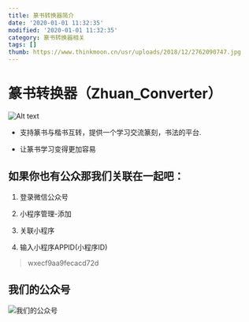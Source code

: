 ```yaml
---
title: 篆书转换器简介
date: '2020-01-01 11:32:35'
modified: '2020-01-01 11:32:35'
category: 篆书转换器相关
tags: []
thumb: https://www.thinkmoon.cn/usr/uploads/2018/12/2762090747.jpg
---
```


# 篆书转换器（Zhuan_Converter）

![Alt text](https://coding.net/u/thinkmon/p/article/git/raw/master/img/gh_4451b160ec5c_344.jpg)

- 支持篆书与楷书互转，提供一个学习交流篆刻，书法的平台.
- 让篆书学习变得更加容易

## 如果你也有公众那我们关联在一起吧：
1. 登录微信公众号
2. 小程序管理-添加
3. 关联小程序
4. 输入小程序APPID(小程序ID)

> wxecf9aa9fecacd72d

## 我们的公众号

![我们的公众号][1]


  [1]: https://blog.cdn.thinkmoon.cn/blog/typecho/qrcode_for_gh_9c04e0eb801c_258.jpg